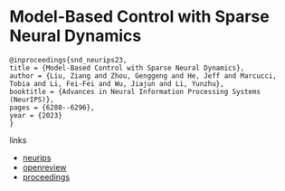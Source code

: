# Model-Based Control with Sparse Neural Dynamics

```
@inproceedings{snd_neurips23,
title = {Model-Based Control with Sparse Neural Dynamics},
author = {Liu, Ziang and Zhou, Genggeng and He, Jeff and Marcucci, Tobia and Li, Fei-Fei and Wu, Jiajun and Li, Yunzhu},
booktitle = {Advances in Neural Information Processing Systems (NeurIPS)},
pages = {6280--6296},
year = {2023}
}
```

links
- [neurips](https://nips.cc/Conferences/2023/Schedule?showEvent=69932)
- [openreview](https://openreview.net/forum?id=ymBG2xs9Zf)
- [proceedings](https://papers.nips.cc//paper_files/paper/2023/hash/142cdba4b8d1e03f9ee131ac86bb0afc-Abstract-Conference.html)
